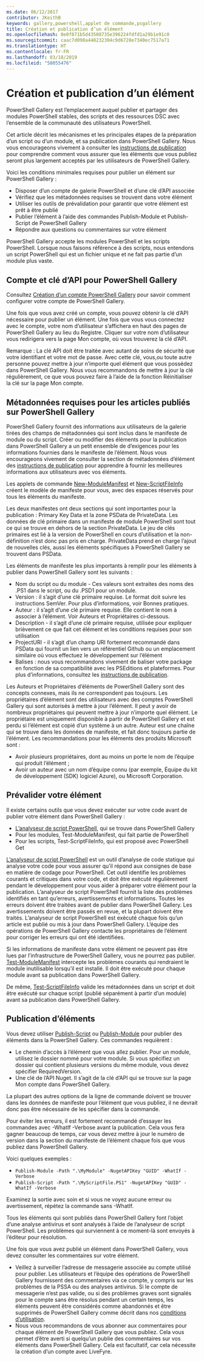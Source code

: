 ```yaml
---
ms.date: 06/12/2017
contributor: JKeithB
keywords: gallery,powershell,applet de commande,psgallery
title: Création et publication d’un élément
ms.openlocfilehash: 0e0f871b5d43508735e396224fdfd1a29b1e91c0
ms.sourcegitcommit: caac7d098a448232304c9d6728e7340ec7517a71
ms.translationtype: HT
ms.contentlocale: fr-FR
ms.lasthandoff: 03/18/2019
ms.locfileid: "58055476"
---
```

# <a name="creating-and-publishing-an-item"></a>Création et publication d’un élément

PowerShell Gallery est l’emplacement auquel publier et partager des modules PowerShell stables, des scripts et des ressources DSC avec l’ensemble de la communauté des utilisateurs PowerShell.

Cet article décrit les mécanismes et les principales étapes de la préparation d’un script ou d’un module, et sa publication dans PowerShell Gallery. Nous vous encourageons vivement à consulter les [instructions de publication](../../concepts/publishing-guidelines.md) pour comprendre comment vous assurer que les éléments que vous publiez seront plus largement acceptés par les utilisateurs de PowerShell Gallery.

Voici les conditions minimales requises pour publier un élément sur PowerShell Gallery :

- Disposer d’un compte de galerie PowerShell et d’une clé d’API associée
- Vérifiez que les métadonnées requises se trouvent dans votre élément
- Utiliser les outils de prévalidation pour garantir que votre élément est prêt à être publié
- Publier l’élément à l’aide des commandes Publish-Module et Publish-Script de PowerShell Gallery
- Répondre aux questions ou commentaires sur votre élément

PowerShell Gallery accepte les modules PowerShell et les scripts PowerShell. Lorsque nous faisons référence à des scripts, nous entendons un script PowerShell qui est un fichier unique et ne fait pas partie d’un module plus vaste.

## <a name="powershell-gallery-account-and-api-key"></a>Compte et clé d’API pour PowerShell Gallery

Consultez [Création d’un compte PowerShell Gallery](/powershell/gallery/how-to/publishing-packages/creating-an-account) pour savoir comment configurer votre compte de PowerShell Gallery.

Une fois que vous avez créé un compte, vous pouvez obtenir la clé d’API nécessaire pour publier un élément. Une fois que vous vous connectez avec le compte, votre nom d’utilisateur s’affichera en haut des pages de PowerShell Gallery au lieu du Registre. Cliquer sur votre nom d’utilisateur vous redirigera vers la page Mon compte, où vous trouverez la clé d’API.

Remarque : La clé API doit être traitée avec autant de soins de sécurité que votre identifiant et votre mot de passe.
Avec cette clé, vous,ou toute autre personne pouvez mettre à jour n’importe quel élément que vous possédez dans PowerShell Gallery.
Nous vous recommandons de mettre à jour la clé régulièrement, ce que vous pouvez faire à l’aide de la fonction Réinitialiser la clé sur la page Mon compte.

## <a name="required-metadata-for-items-published-to-the-powershell-gallery"></a>Métadonnées requises pour les articles publiés sur PowerShell Gallery

PowerShell Gallery fournit des informations aux utilisateurs de la galerie tirées des champs de métadonnées qui sont inclus dans le manifeste de module ou du script. Créer ou modifier des éléments pour la publication dans PowerShell Gallery a un petit ensemble de d’exigences pour les informations fournies dans le manifeste de l’élément.
Nous vous encourageons vivement de consulter la section de métadonnées d’élément des [instructions de publication](../../concepts/publishing-guidelines.md) pour apprendre à fournir les meilleures informations aux utilisateurs avec vos éléments.

Les applets de commande [New-ModuleManifest](/powershell/module/microsoft.powershell.core/new-modulemanifest) et [New-ScriptFileInfo](/powershell/module/PowerShellGet/New-ScriptFileInfo) créent le modèle de manifeste pour vous, avec des espaces réservés pour tous les éléments du manifeste.

Les deux manifestes ont deux sections qui sont importantes pour la publication : Primary Key Data et la zone PSData de PrivateData. Les données de clé primaire dans un manifeste de module PowerShell sont tout ce qui se trouve en dehors de la section PrivateData. Le jeu de clés primaires est lié à la version de PowerShell en cours d’utilisation et la non-définition n’est donc pas pris en charge. PrivateData prend en charge l’ajout de nouvelles clés, aussi les éléments spécifiques à PowerShell Gallery se trouvent dans PSData.


Les éléments de manifeste les plus importants à remplir pour les éléments à publier dans PowerShell Gallery sont les suivants :

- Nom du script ou du module - Ces valeurs sont extraites des noms des .PS1 dans le script, ou du .PSD1 pour un module.
- Version : il s’agit d’une clé primaire requise. Le format doit suivre les instructions SemVer. Pour plus d’informations, voir Bonnes pratiques.
- Auteur : il s’agit d’une clé primaire requise. Elle contient le nom à associer à l’élément.
Voir Auteurs et Propriétaires ci-dessous.
- Description - il s’agit d’une clé primaire requise, utilisée pour expliquer brièvement ce que fait cet élément et les conditions requises pour son utilisation
- ProjectURI - il s’agit d’un champ URI fortement recommandé dans PSData qui fournit un lien vers un référentiel Github ou un emplacement similaire où vous effectuez le développement sur l’élément
- Balises : nous vous recommandons vivement de baliser votre package en fonction de sa compatibilité avec les PSEditions et plateformes. Pour plus d’informations, consultez les [instructions de publication](../../concepts/publishing-guidelines.md#tag-your-package-with-the-compatible-pseditions-and-platforms).

Les Auteurs et Propriétaires d’éléments de PowerShell Gallery sont des concepts connexes, mais ils ne correspondent pas toujours. Les propriétaires d’élément sont des utilisateurs avec des comptes PowerShell Gallery qui sont autorisés à mettre à jour l’élément. Il peut y avoir de nombreux propriétaires qui peuvent mettre à jour n’importe quel élément. Le propriétaire est uniquement disponible à partir de PowerShell Gallery et est perdu si l’élément est copié d’un système à un autre. Auteur est une chaîne qui se trouve dans les données de manifeste, et fait donc toujours partie de l’élément. Les recommandations pour les éléments des produits Microsoft sont :

- Avoir plusieurs propriétaires, dont au moins un porte le nom de l’équipe qui produit l’élément ;
- Avoir un auteur avec un nom d’équipe connu (par exemple, Équipe du kit de développement (SDK) logiciel Azure), ou Microsoft Corporation.


## <a name="pre-validate-your-item"></a>Prévalider votre élément

Il existe certains outils que vous devez exécuter sur votre code avant de publier votre élément dans PowerShell Gallery :

- [L’analyseur de script PowerShell](https://www.powershellgallery.com/packages/PSScriptAnalyzer/), qui se trouve dans PowerShell Gallery
- Pour les modules, Test-ModuleManifest, qui fait partie de PowerShell
- Pour les scripts, Test-ScriptFileInfo, qui est proposé avec PowerShell Get

[L’analyseur de script PowerShell](https://www.powershellgallery.com/packages/PSScriptAnalyzer/) est un outil d’analyse de code statique qui analyse votre code pour vous assurer qu’il répond aux consignes de base en matière de codage pour PowerShell. Cet outil identifie les problèmes courants et critiques dans votre code, et doit être exécuté régulièrement pendant le développement pour vous aider à préparer votre élément pour la publication. L’analyseur de script PowerShell fournit la liste des problèmes identifiés en tant qu’erreurs, avertissements et informations. Toutes les erreurs doivent être traitées avant de publier dans PowerShell Gallery. Les avertissements doivent être passés en revue, et la plupart doivent être traités. L’analyseur de script PowerShell est exécuté chaque fois qu’un article est publié ou mis à jour dans PowerShell Gallery. L’équipe des opérations de PowerShell Gallery contacte les propriétaires de l’élément pour corriger les erreurs qui ont été identifiées.

Si les informations de manifeste dans votre élément ne peuvent pas être lues par l’infrastructure de PowerShell Gallery, vous ne pourrez pas publier.
[Test-ModuleManifest](/powershell/module/microsoft.powershell.core/test-modulemanifest) intercepte les problèmes courants qui rendraient le module inutilisable lorsqu’il est installé. Il doit être exécuté pour chaque module avant sa publication dans PowerShell Gallery.

De même, [Test-ScriptFileInfo](/powershell/module/PowerShellGet/test-scriptfileinfo) valide les métadonnées dans un script et doit être exécuté sur chaque script (publié séparément à partir d’un module) avant sa publication dans PowerShell Gallery.


## <a name="publishing-items"></a>Publication d’éléments

Vous devez utiliser [Publish-Script](/powershell/module/PowerShellGet/publish-script) ou [Publish-Module](/powershell/module/PowerShellGet/publish-module) pour publier des éléments dans la PowerShell Gallery. Ces commandes requièrent :

- Le chemin d’accès à l’élément que vous allez publier. Pour un module, utilisez le dossier nommé pour votre module. Si vous spécifiez un dossier qui contient plusieurs versions du même module, vous devez spécifier RequiredVersion.
- Une clé de l’API Nuget. Il s’agit de la clé d’API qui se trouve sur la page Mon compte dans PowerShell Gallery.

La plupart des autres options de la ligne de commande doivent se trouver dans les données de manifeste pour l’élément que vous publiez, il ne devrait donc pas être nécessaire de les spécifier dans la commande.

Pour éviter les erreurs, il est fortement recommandé d’essayer les commandes avec -WhatIf -Verbose avant la publication. Cela vous fera gagner beaucoup de temps, car vous devez mettre à jour le numéro de version dans la section du manifeste de l’élément chaque fois que vous publiez dans PowerShell Gallery.

Voici quelques exemples :

* `Publish-Module -Path ".\MyModule" -NugetAPIKey "GUID" -WhatIf -Verbose`
* `Publish-Script -Path ".\MyScriptFile.PS1" -NugetAPIKey "GUID" -WhatIf -Verbose`

Examinez la sortie avec soin et si vous ne voyez aucune erreur ou avertissement, répétez la commande sans -WhatIf.

Tous les éléments qui sont publiés dans PowerShell Gallery font l’objet d’une analyse antivirus et sont analysés à l’aide de l’analyseur de script PowerShell. Les problèmes qui surviennent à ce moment-là sont envoyés à l’éditeur pour résolution.

Une fois que vous avez publié un élément dans PowerShell Gallery, vous devez consulter les commentaires sur votre élément.

- Veillez à surveiller l’adresse de messagerie associée au compte utilisé pour publier. Les utilisateurs et l’équipe des opérations de PowerShell Gallery fournissent des commentaires via ce compte, y compris sur les problèmes de la PSSA ou des analyses antivirus. Si le compte de messagerie n’est pas valide, ou si des problèmes graves sont signalés pour le compte sans être résolus pendant un certain temps, les éléments peuvent être considérés comme abandonnés et être supprimés de PowerShell Gallery comme décrit dans nos [conditions d’utilisation](https://www.powershellgallery.com/policies/Terms).
- Nous vous recommandons de vous abonner aux commentaires pour chaque élément de PowerShell Gallery que vous publiez. Cela vous permet d’être averti si quelqu’un publie des commentaires sur vos éléments dans PowerShell Gallery. Cela est facultatif, car cela nécessite la création d’un compte avec LiveFyre.
